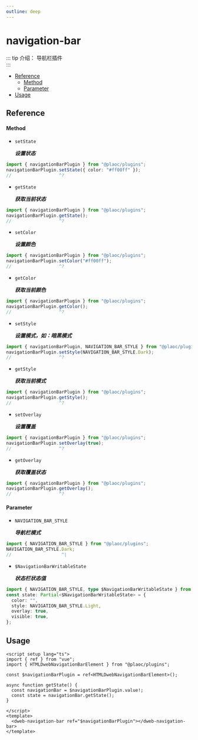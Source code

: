 ```yaml
---
outline: deep
---
```


# navigation-bar

<Badges name="@plaoc/plugins" />

::: tip 介绍：
导航栏插件  
:::

- [Reference](#reference)
  - [Method](#method)
  - [Parameter](#parameter)
- [Usage](#usage)

## Reference

#### Method

- `setState`

  **_设置状态_**

```ts twoslash
import { navigationBarPlugin } from "@plaoc/plugins";
navigationBarPlugin.setState({ color: "#ff00ff" });
//                  ^?
```

- `getState`

  **_获取当前状态_**

```ts twoslash
import { navigationBarPlugin } from "@plaoc/plugins";
navigationBarPlugin.getState();
//                  ^?
```

- `setColor`

  **_设置颜色_**

```ts twoslash
import { navigationBarPlugin } from "@plaoc/plugins";
navigationBarPlugin.setColor("#ff00ff");
//                  ^?
```

- `getColor`

  **_获取当前颜色_**

```ts twoslash
import { navigationBarPlugin } from "@plaoc/plugins";
navigationBarPlugin.getColor();
//                  ^?
```

- `setStyle`

  **_设置模式，如：暗黑模式_**

```ts twoslash
import { navigationBarPlugin, NAVIGATION_BAR_STYLE } from "@plaoc/plugins";
navigationBarPlugin.setStyle(NAVIGATION_BAR_STYLE.Dark);
//                  ^?
```

- `getStyle`

  **_获取当前模式_**

```ts twoslash
import { navigationBarPlugin } from "@plaoc/plugins";
navigationBarPlugin.getStyle();
//                  ^?
```

- `setOverlay`

  **_设置覆盖_**

```ts twoslash
import { navigationBarPlugin } from "@plaoc/plugins";
navigationBarPlugin.setOverlay(true);
//                  ^?
```

- `getOverlay`

  **_获取覆盖状态_**

```ts twoslash
import { navigationBarPlugin } from "@plaoc/plugins";
navigationBarPlugin.getOverlay();
//                  ^?
```

<!-- - `setVisible`

  **_设置显示隐藏_**

```ts twoslash
import { navigationBarPlugin } from "@plaoc/plugins";
navigationBarPlugin.setVisible(true);
//                  ^?
```

- `getVisible`

  **_获取当前显示隐藏状态_**

```ts twoslash
import { navigationBarPlugin } from "@plaoc/plugins";
navigationBarPlugin.getVisible();
//                  ^?
``` -->

#### Parameter

- `NAVIGATION_BAR_STYLE`

  **_导航栏模式_**

```ts twoslash
import { NAVIGATION_BAR_STYLE } from "@plaoc/plugins";
NAVIGATION_BAR_STYLE.Dark;
//                   ^|
```

- `$NavigationBarWritableState`

  **_状态栏状态值_**

```ts twoslash
import { NAVIGATION_BAR_STYLE, type $NavigationBarWritableState } from "@plaoc/plugins";
const state: Partial<$NavigationBarWritableState> = {
  color: "",
  style: NAVIGATION_BAR_STYLE.Light,
  overlay: true,
  visible: true,
};
```

## Usage

```vue
<script setup lang="ts">
import { ref } from "vue";
import { HTMLDwebNavigationBarElement } from "@plaoc/plugins";

const $navigationBarPlugin = ref<HTMLDwebNavigationBarElement>();

async function getState() {
  const navigationBar = $navigationBarPlugin.value!;
  const state = navigationBar.getState();
}

</script>
<template>
  <dweb-navigation-bar ref="$navigationBarPlugin"></dweb-navigation-bar>
</template>
```
